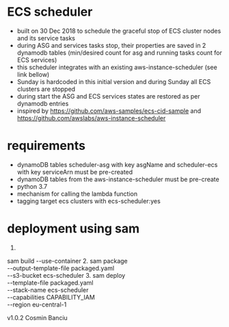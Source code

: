 # ECS scheduler

* built on 30 Dec 2018 to schedule the graceful stop of ECS cluster nodes and its service tasks
* during ASG and services tasks stop, their properties are
  saved in 2 dynamodb tables (min/desired count for asg and running tasks count for ECS services)
* this scheduler integrates with an existing aws-instance-scheduler (see link bellow)
* Sunday is hardcoded in this initial version and during Sunday all ECS clusters are stopped
* during start the ASG and ECS services states are restored as per dynamodb entries
* inspired by https://github.com/aws-samples/ecs-cid-sample and https://github.com/awslabs/aws-instance-scheduler

# requirements

* dynamoDB tables scheduler-asg with key asgName and scheduler-ecs with key serviceArn must be pre-created
* dynamoDB tables from the aws-instance-scheduler must be pre-create
* python 3.7
* mechanism for calling the lambda function
* tagging target ecs clusters with ecs-scheduler:yes

# deployment using sam
1.
sam build --use-container
2.
sam package \
    --output-template-file packaged.yaml \
    --s3-bucket ecs-scheduler
3.
sam deploy \
    --template-file packaged.yaml \
    --stack-name ecs-scheduler \
    --capabilities CAPABILITY_IAM \
    --region eu-central-1


v1.0.2
Cosmin Banciu
